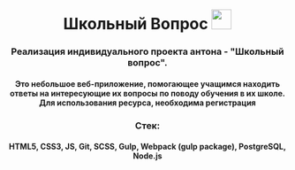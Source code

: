 <h1 height = 32px align = 'center'>Школьный Вопрос <img src = 'https://github.com/pleasesilence/dynastes/assets/136160990/4c8ebf8c-0254-4c9a-9b19-042a1e436e44' height = '36px'></h1>
<h3 align = 'center'>Реализация индивидуального проекта антона - "Школьный вопрос". </h3>
<h4 align = 'center'>Это небольшое веб-приложение, помогающее учащимся находить ответы на интересующие их вопросы по поводу обучения в их школе. Для использования ресурса, необходима регистрация</h4>
<h3 align = 'center'>Стек:</h3>
<h4 align = 'center'>HTML5, CSS3, JS, Git, SCSS, Gulp, Webpack (gulp package), PostgreSQL, Node.js</h4>
